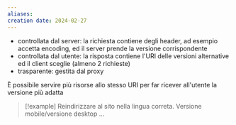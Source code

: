 ```yaml
---
aliases: 
creation date: 2024-02-27
---
```


- controllata dal server: la richiesta contiene degli header, ad esempio accetta encoding, ed il server prende la versione corrispondente
- controllata dal utente: la risposta contiene l'URI delle versioni alternative ed il client sceglie (almeno 2 richieste)
- trasparente: gestita dal proxy

È possibile servire più risorse allo stesso URI per far ricever all'utente la versione più adatta

>[!example]
>Reindirizzare al sito nella lingua correta.
>Versione mobile/versione desktop
>...

